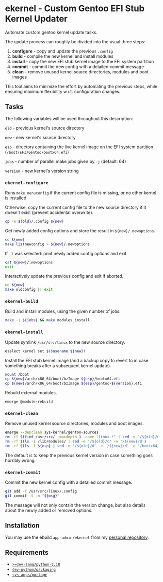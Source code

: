 # ekernel - Custom Gentoo EFI Stub Kernel Updater

Automate custom gentoo kernel update tasks.

The update process can roughly be divided into the usual three steps:

1) **configure** - copy and update the previous `.config`
2) **build** - compile the new kernel and install modules
3) **install** - copy the new EFI stub kernel image to the EFI system partition
4) **commit** - commit the new config with a detailed commit message
5) **clean** - remove unused kernel source directories, modules and boot images

This tool aims to minimize the effort by automating the previous steps, while
ensuring maximum flexibility w.r.t. configuration changes.

## Tasks

The following variables will be used throughout this description:

`old` - previous kernel's source directory

`new` - new kernel's source directory

`esp` - directory containing the live kernel image on the EFI system partition (`/boot/EFI/Gentoo/bootx64.efi`)

`jobs` - number of parallel make jobs given by ``-j`` (default: 64)

`version` - new kernel's version string

### `ekernel-configure`

Runs `make menuconfig` if the current config file is missing, or no other kernel is installed

Otherwise, copy the current config file to the new source directory if it doesn't exist (prevent accidental overwrite).

```sh
cp -n ${old}/.config ${new}
```

Get newly added config options and store the result in `${new}/.newoptions`.

```sh
cd ${new}
make listnewconfig > ${new}/.newoptions
```

If ``-l`` was selected: print newly added config options and exit.

```sh
cat ${new}/.newoptions
exit
```

Interactively update the previous config and exit if aborted.

```sh
cd ${new}
make oldconfig || exit
```

### `ekernel-build`

Build and install modules, using the given number of jobs.

```sh
make -j ${jobs} && make modules_install
```

### `ekernel-install`

Update symlink ``/usr/src/linux`` to the new source directory.

```sh
eselect kernel set $(basename ${new})
```

Install the EFI stub kernel image (and a backup copy to revert to in case something breaks after a subsequent kernel update).

```sh
mount /boot
cp ${new}/arch/x86_64/boot/bzImage ${esp}/bootx64.efi
cp ${new}/arch/x86_64/boot/bzImage ${esp}/gentoo-${version}.efi
```

Rebuild external modules.

```sh
emerge @module-rebuild
```

### `ekernel-clean`

Remove unused kernel source directories, modules and boot images.

```sh
emerge --depclean sys-kernel/gentoo-sources
rm -rf $(find /usr/src/ -maxdepth 1 -name "linux-*" | sed -e '/${old}/d' -e '/${new}/d')
rm -rf $(ls -1 /lib/modules/ | sed -e '/${old}/d' -e '/${new}/d')
rm -rf $(ls -1 ${esp} | sed -e '/${old}/d' -e '/${new}/d' -e '/bootx64/d')
```

The default is to keep the previous kernel version in case something goes
horribly wrong.

### `ekernel-commit`

Commit the new kernel config with a detailed commit message.

```sh
git add -f /usr/src/linux/.config
git commit -S -m "${msg}"
```

The message will not only contain the version change, but also details about the newly added or removed options.

## Installation

You may use the ebuild `app-admin/ekernel` from my [personal repository](https://github.com/phlo/phlo-portage).

## Requirements

* [`>=dev-lang/python-3.10`](https://packages.gentoo.org/packages/dev-lang/python)
* [`dev-python/packaging`](https://packages.gentoo.org/packages/dev-python/packaging)
* [`sys-apps/portage`](https://packages.gentoo.org/packages/sys-apps/portage)
